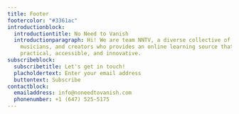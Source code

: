 ```yaml
---
title: Footer
footercolor: "#3361ac"
introductionblock:
  introductiontitle: No Need to Vanish
  introductionparagraph: Hi! We are team NNTV, a diverse collective of composers,
    musicians, and creators who provides an online learning source that is
    practical, accessible, and innovative.
subscribeblock:
  subscribetitle: Let's get in touch!
  placholdertext: Enter your email address
  buttontext: Subscribe
contactblock:
  emailaddress: info@noneedtovanish.com
  phonenumber: +1 (647) 525-5175
---
```

